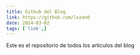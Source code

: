 ```yaml
---
title: Github del Blog
link: https://github.com/lozan0
date: 2024-03-02
tags: ['link',]
---
```


Este es el repositorio de todos los articulos del blog